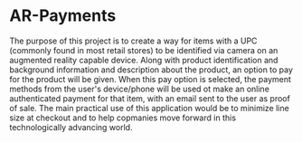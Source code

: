 # AR-Payments


The purpose of this project is to create a way for items with a UPC (commonly found in most retail stores) to be identified via camera on an augmented reality capable device. Along with product identification and background information and description about the product, an option to pay for the product will be given. When this pay option is selected, the payment methods from the user's device/phone will be used ot make an online authenticated payment for that item, with an email sent to the user as proof of sale. The main practical use of this application would be to minimize line size at checkout and to help copmanies move forward in this technologically advancing world. 
